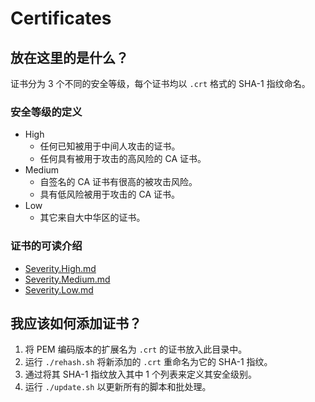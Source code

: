 Certificates
============

## 放在这里的是什么？
证书分为 3 个不同的安全等级，每个证书均以 `.crt` 格式的 SHA-1 指纹命名。

### 安全等级的定义
- High
  - 任何已知被用于中间人攻击的证书。
  - 任何具有被用于攻击的高风险的 CA 证书。
- Medium
  - 自签名的 CA 证书有很高的被攻击风险。
  - 具有低风险被用于攻击的 CA 证书。
- Low
  - 其它来自大中华区的证书。

### 证书的可读介绍
- [Severity.High.md](Severity.High.md)
- [Severity.Medium.md](Severity.Medium.md)
- [Severity.Low.md](Severity.Low.md)

## 我应该如何添加证书？
1. 将 PEM 编码版本的扩展名为 `.crt` 的证书放入此目录中。
2. 运行 `./rehash.sh` 将新添加的 `.crt` 重命名为它的 SHA-1 指纹。
3. 通过将其 SHA-1 指纹放入其中 1 个列表来定义其安全级别。
4. 运行 `./update.sh` 以更新所有的脚本和批处理。
